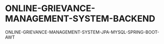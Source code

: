 # ONLINE-GRIEVANCE-MANAGEMENT-SYSTEM-BACKEND
ONLINE-GRIEVANCE-MANAGEMENT-SYSTEM-JPA-MYSQL-SPRING-BOOT-AWT
